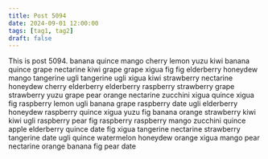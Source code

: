 ```yaml
---
title: Post 5094
date: 2024-09-01 12:00:00
tags: [tag1, tag2]
draft: false
---
```

This is post 5094.
banana
quince
mango
cherry
lemon
yuzu
kiwi
banana
quince
grape
nectarine
kiwi
grape
grape
xigua
fig
fig
elderberry
honeydew
mango
tangerine
ugli
tangerine
ugli
xigua
kiwi
strawberry
nectarine
honeydew
cherry
elderberry
elderberry
raspberry
strawberry
grape
strawberry
yuzu
grape
pear
orange
nectarine
zucchini
xigua
quince
xigua
fig
raspberry
lemon
ugli
banana
grape
raspberry
date
ugli
elderberry
honeydew
raspberry
quince
xigua
yuzu
fig
banana
orange
strawberry
kiwi
kiwi
ugli
raspberry
pear
fig
raspberry
raspberry
mango
zucchini
quince
apple
elderberry
quince
date
fig
xigua
tangerine
nectarine
strawberry
tangerine
date
ugli
quince
watermelon
honeydew
orange
xigua
mango
pear
nectarine
orange
banana
fig
pear
date
